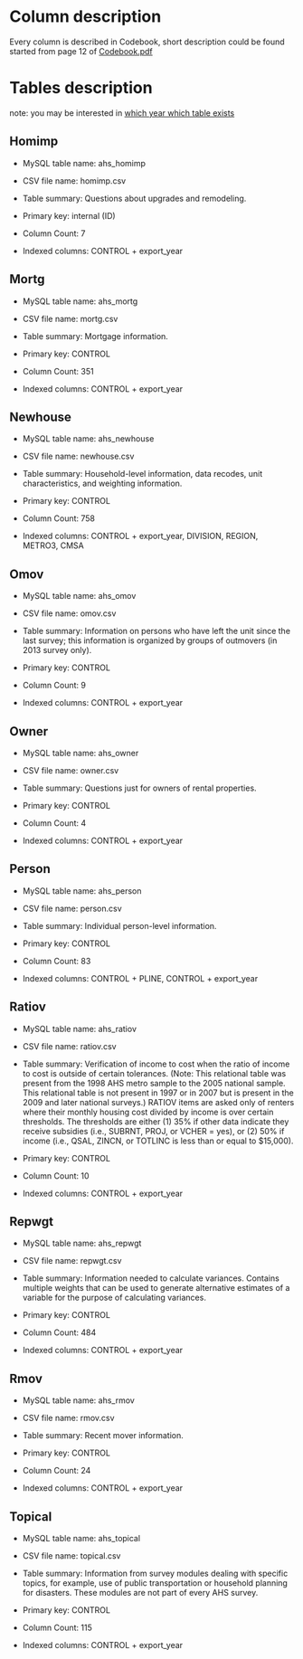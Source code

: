 # Column description

Every column is described in Codebook, short description could be found started from page 12 of [Codebook.pdf](https://github.com/kiote/housing_survey/blob/master/docs/AHS_Codebook.pdf)

# Tables description

note: you may be interested in [which year which table exists](https://github.com/kiote/housing_survey/wiki/User-documentation#tables-by-year)

## Homimp

* MySQL table name: ahs_homimp
* CSV file name: homimp.csv
* Table summary: Questions about upgrades and remodeling.

* Primary key: internal (ID)
* Column Count: 7
* Indexed columns: CONTROL + export_year

## Mortg

* MySQL table name: ahs_mortg
* CSV file name: mortg.csv
* Table summary: Mortgage information.

* Primary key: CONTROL
* Column Count: 351
* Indexed columns: CONTROL + export_year

## Newhouse 

* MySQL table name: ahs_newhouse
* CSV file name: newhouse.csv
* Table summary: Household-level information, data recodes, unit characteristics, and weighting information.

* Primary key: CONTROL
* Column Count: 758
* Indexed columns: CONTROL + export_year, DIVISION, REGION, METRO3, CMSA

## Omov 

* MySQL table name: ahs_omov
* CSV file name: omov.csv
* Table summary: Information on persons who have left the unit since the last survey; this information is organized by groups of outmovers (in 2013 survey only).

* Primary key: CONTROL
* Column Count: 9
* Indexed columns: CONTROL + export_year

## Owner 

* MySQL table name: ahs_owner
* CSV file name: owner.csv
* Table summary: Questions just for owners of rental properties.

* Primary key: CONTROL
* Column Count: 4
* Indexed columns: CONTROL + export_year

## Person

* MySQL table name: ahs_person
* CSV file name: person.csv
* Table summary: Individual person-level information.

* Primary key: CONTROL
* Column Count: 83
* Indexed columns: CONTROL + PLINE, CONTROL + export_year

## Ratiov

* MySQL table name: ahs_ratiov
* CSV file name: ratiov.csv
* Table summary: Verification of income to cost when the ratio of income to cost is outside of certain tolerances. (Note: This relational table was present from the 1998 AHS metro sample to the 2005 national sample. This relational table is not present in 1997 or in 2007 but is present in the 2009 and later national surveys.) RATIOV items are asked only of renters where their monthly housing cost divided by income is over certain thresholds. The thresholds are either (1) 35% if other data indicate they receive subsidies (i.e., SUBRNT, PROJ, or VCHER = yes), or (2) 50% if income (i.e., QSAL, ZINCN, or TOTLINC is less than or equal to $15,000).

* Primary key: CONTROL
* Column Count: 10
* Indexed columns: CONTROL + export_year

## Repwgt

* MySQL table name: ahs_repwgt
* CSV file name: repwgt.csv
* Table summary: Information needed to calculate variances. Contains multiple weights that can be used to generate alternative estimates of a variable for the
purpose of calculating variances.

* Primary key: CONTROL
* Column Count: 484
* Indexed columns: CONTROL + export_year

## Rmov

* MySQL table name: ahs_rmov
* CSV file name: rmov.csv
* Table summary: Recent mover information.

* Primary key: CONTROL
* Column Count: 24
* Indexed columns: CONTROL + export_year

## Topical

* MySQL table name: ahs_topical
* CSV file name: topical.csv
* Table summary: Information from survey modules dealing with specific topics, for example, use of public transportation or household planning for disasters. These modules are not part of every AHS survey.

* Primary key: CONTROL
* Column Count: 115
* Indexed columns: CONTROL + export_year
